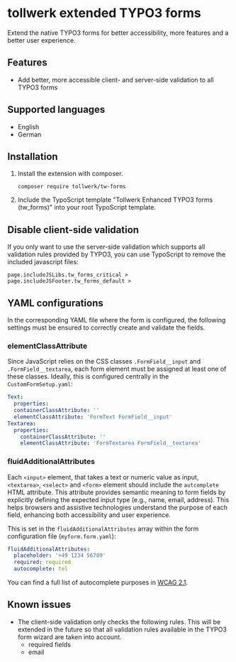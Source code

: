 # tollwerk extended TYPO3 forms

Extend the native TYPO3 forms for better accessibility, more features and a better user experience.

## Features

* Add better, more accessible client- and server-side validation to all TYPO3 forms

## Supported languages

* English
* German

## Installation

1. Install the extension with composer.
    ```
    composer require tollwerk/tw-forms
    ```

2. Include the TypoScript template "Tollwerk Enhanced TYPO3 forms (tw_forms)" into your root TypoScript template.

## Disable client-side validation

If you only want to use the server-side validation which supports all validation rules provided by TYPO3, you can use 
TypoScript to remove the included javascript files:

```typo3_typoscript
page.includeJSLibs.tw_forms_critical >
page.includeJSFooter.tw_forms_default >
```

## YAML configurations

In the corresponding YAML file where the form is configured, the following settings must be ensured to correctly create and validate the fields.

### elementClassAttribute
Since JavaScript relies on the CSS classes `.FormField__input` and `.FormField__textarea`, each form element must be assigned at least one of these classes. Ideally, this is configured centrally in the `CustomFormSetup.yaml`:
```yaml
Text:
  properties:
  containerClassAttribute: ''
  elementClassAttribute: 'FormText FormField__input'
Textarea:
  properties:
    containerClassAttribute: ''
    elementClassAttribute: 'FormTextarea FormField__textarea'
```
### fluidAdditionalAttributes
Each `<input>` element, that takes a text or numeric value as input, `<textarea>`, `<select>` and `<form>` element should include the `autcomplete` HTML attribute. This attribute provides semantic meaning to form fields by explicitly defining the expected input type (e.g., name, email, address). This helps browsers and assistive technologies understand the purpose of each field, enhancing both accessibility and user experience.

This is set in the `fluidAdditionalAttributes` array within the form configuration file (`myform.form.yaml`):
```yaml
fluidAdditionalAttributes:
  placeholder: '+49 1234 56789'
  required: required
  autocomplete: tel
```
You can find a full list of autocomplete purposes in [WCAG 2.1](https://www.w3.org/TR/WCAG21/#input-purposes).

## Known issues

* The client-side validation only checks the following rules. This will be extended in the future so that all
validation rules available in the TYPO3 form wizard are taken into account.
  * required fields
  * email
  
